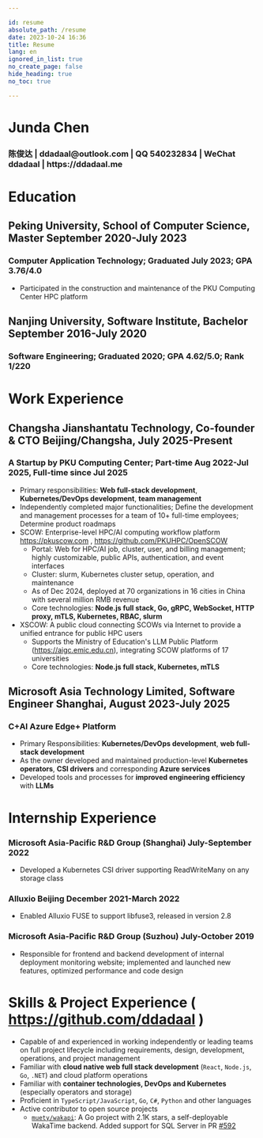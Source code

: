 ```yaml
---

id: resume
absolute_path: /resume
date: 2023-10-24 16:36
title: Resume
lang: en
ignored_in_list: true
no_create_page: false
hide_heading: true
no_toc: true

---
```


<h1 class="name">
Junda Chen
</h1>

<h3 class="contact">陈俊达 | ddadaal@outlook.com | QQ 540232834 | WeChat ddadaal | https://ddadaal.me

</h3>

# Education

## <span class="highlight">Peking University, School of Computer Science, Master</span> <span class="right">September 2020-July 2023</span>

### Computer Application Technology; Graduated July 2023; GPA 3.76/4.0

- Participated in the construction and maintenance of the PKU Computing Center HPC platform

## <span class="highlight">Nanjing University, Software Institute, Bachelor</span> <span class="right">September 2016-July 2020</span>

### Software Engineering; Graduated 2020; GPA 4.62/5.0; Rank 1/220

# Work Experience

## <span class="highlight">Changsha Jianshantatu Technology, Co-founder & CTO</span> <span class="right">Beijing/Changsha, July 2025-Present</span>

### A Startup by PKU Computing Center; Part-time Aug 2022-Jul 2025, Full-time since Jul 2025

- Primary responsibilities: **Web full-stack development**, **Kubernetes/DevOps development**, **team management**
- Independently completed major functionalities; Define the development and management processes for a team of 10+ full-time employees; Determine product roadmaps
- SCOW: Enterprise-level HPC/AI computing workflow platform https://pkuscow.com , https://github.com/PKUHPC/OpenSCOW
    - Portal: Web for HPC/AI job, cluster, user, and billing management; highly customizable, public APIs, authentication, and event interfaces
    - Cluster: slurm, Kubernetes cluster setup, operation, and maintenance
    - As of Dec 2024, deployed at 70 organizations in 16 cities in China with several million RMB revenue
    - Core technologies: **Node.js full stack, Go, gRPC, WebSocket, HTTP proxy, mTLS, Kubernetes, RBAC, slurm**
- XSCOW: A public cloud connecting SCOWs via Internet to provide a unified entrance for public HPC users
    - Supports the Ministry of Education's LLM Public Platform (https://aigc.emic.edu.cn), integrating SCOW platforms of 17 universities
    - Core technologies: **Node.js full stack, Kubernetes, mTLS**

## <span class="highlight">Microsoft Asia Technology Limited, Software Engineer</span> <span class="right">Shanghai, August 2023-July 2025</span>
### C+AI Azure Edge+ Platform

- Primary Responsibilities: **Kubernetes/DevOps development**, **web full-stack development**
- As the owner developed and maintained production-level **Kubernetes operators**, **CSI drivers** and corresponding **Azure services**
- Developed tools and processes for **improved engineering efficiency** with **LLMs**

# Internship Experience

### **Microsoft Asia-Pacific R&D Group (Shanghai)** <span class="right">July-September 2022</span>

- Developed a Kubernetes CSI driver supporting ReadWriteMany on any storage class

### **Alluxio** Beijing <span class="right">December 2021-March 2022</span>

- Enabled Alluxio FUSE to support libfuse3, released in version 2.8

### **Microsoft Asia-Pacific R&D Group (Suzhou)** <span class="right">July-October 2019</span>

- Responsible for frontend and backend development of internal deployment monitoring website; implemented and launched new features, optimized performance and code design

# Skills & Project Experience ( https://github.com/ddadaal )

- Capable of and experienced in working independently or leading teams on full project lifecycle including requirements, design, development, operations, and project management
- Familiar with **cloud native web full stack development** (`React`, `Node.js`, `Go`, `.NET`) and cloud platform operations
- Familiar with **container technologies, DevOps and Kubernetes** (especially operators and storage)
- Proficient in `TypeScript/JavaScript`, `Go`, `C#`, `Python` and other languages
- Active contributor to open source projects
    - [`muety/wakapi`](https://github.com/muety/wakapi): A Go project with 2.1K stars, a self-deployable WakaTime backend. Added support for SQL Server in PR [#592](https://github.com/muety/wakapi/pull/592)
